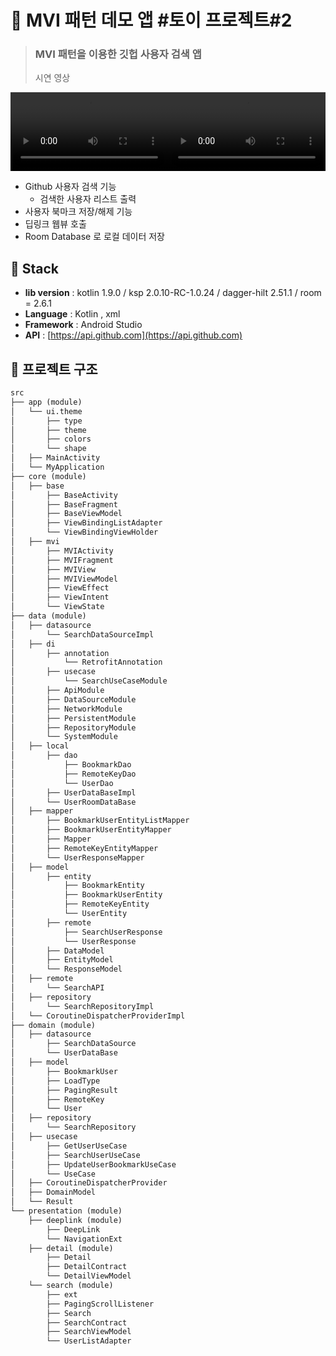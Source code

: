 # :wave: MVI 패턴 데모 앱 #토이 프로젝트#2

> ### MVI 패턴을 이용한 깃헙 사용자 검색 앱
  > 시연 영상
> 
<div style="display: flex; justify-content: space-between;">
  <video src="https://github.com/user-attachments/assets/6d9da99b-86f5-4a2c-98ed-1cb7a975bdb2" controls style="width: 50%;"></video>
  <video src="https://github.com/user-attachments/assets/9179608e-0393-418a-b07a-fb83d5d955f3" controls style="width: 50%;"></video>
</div> 


* Github 사용자 검색 기능
  * 검색한 사용자 리스트 출력
* 사용자 북마크 저장/해제 기능
* 딥링크 웹뷰 호출
* Room Database 로 로컬 데이터 저장

## 🔧 Stack
- **lib version** : kotlin 1.9.0 / ksp 2.0.10-RC-1.0.24 / dagger-hilt 2.51.1 / room = 2.6.1
- **Language** : Kotlin , xml
- **Framework** : Android Studio
- **API** : [https://api.github.com](https://api.github.com)



## :open_file_folder: 프로젝트 구조

```markdown
src
├── app (module)
│   └── ui.theme
│       ├── type
│       ├── theme
│       ├── colors
│       └── shape
│   ├── MainActivity
│   └── MyApplication
├── core (module)
│   ├── base
│       ├── BaseActivity
│       ├── BaseFragment
│       ├── BaseViewModel
│       ├── ViewBindingListAdapter
│       └── ViewBindingViewHolder
│   ├── mvi
│       ├── MVIActivity
│       ├── MVIFragment
│       ├── MVIView
│       ├── MVIViewModel
│       ├── ViewEffect
│       ├── ViewIntent
│       └── ViewState
├── data (module)
│   ├── datasource
│       └── SearchDataSourceImpl
│   ├── di
│       ├── annotation
│           └── RetrofitAnnotation
│       ├── usecase
│           └── SearchUseCaseModule
│       ├── ApiModule
│       ├── DataSourceModule
│       ├── NetworkModule
│       ├── PersistentModule
│       ├── RepositoryModule
│       └── SystemModule
│   ├── local
│       ├── dao
│           ├── BookmarkDao
│           ├── RemoteKeyDao
│           └── UserDao
│       ├── UserDataBaseImpl
│       └── UserRoomDataBase
│   ├── mapper
│       ├── BookmarkUserEntityListMapper
│       ├── BookmarkUserEntityMapper
│       ├── Mapper
│       ├── RemoteKeyEntityMapper
│       └── UserResponseMapper
│   ├── model
│       ├── entity
│           ├── BookmarkEntity
│           ├── BookmarkUserEntity
│           ├── RemoteKeyEntity
│           └── UserEntity
│       ├── remote
│           ├── SearchUserResponse
│           └── UserResponse
│       ├── DataModel
│       ├── EntityModel
│       └── ResponseModel
│   ├── remote
│       └── SearchAPI
│   ├── repository
│       └── SearchRepositoryImpl
│   └── CoroutineDispatcherProviderImpl
├── domain (module)
│   ├── datasource
│       ├── SearchDataSource
│       └── UserDataBase
│   ├── model
│       ├── BookmarkUser
│       ├── LoadType
│       ├── PagingResult
│       ├── RemoteKey
│       └── User
│   ├── repository
│       └── SearchRepository
│   ├── usecase
│       ├── GetUserUseCase
│       ├── SearchUserUseCase
│       ├── UpdateUserBookmarkUseCase
│       └── UseCase
│   ├── CoroutineDispatcherProvider
│   ├── DomainModel
│   └── Result
└── presentation (module)
    ├── deeplink (module)
        ├── DeepLink
        └── NavigationExt
    ├── detail (module)
        ├── Detail
        ├── DetailContract
        └── DetailViewModel
    └── search (module)
        ├── ext
        ├── PagingScrollListener
        ├── Search
        ├── SearchContract
        ├── SearchViewModel
        └── UserListAdapter



```
